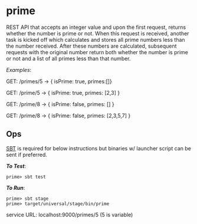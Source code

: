 # prime
REST API that accepts an integer value and upon the first request, returns whether the number is prime or not. When this request is received, another task is kicked off which calculates and stores all prime numbers less than the number received. After these numbers are calculated, subsequent requests with the original number return both whether the number is prime or not and a list of all primes less than that number.

*Examples*:

GET: /primes/5
-> { isPrime: true, primes:[]}

GET: /prime/5
-> { isPrime: true, primes: [2,3] }

GET: /prime/8
-> { isPrime: false, primes: [] }

GET: /prime/8
-> { isPrime: false, primes: [2,3,5,7] }

## Ops

[SBT](https://www.scala-sbt.org/) is required for below instructions but binaries w/ launcher script can be sent if preferred.

***To Test***: 

```
prime> sbt test
```

***To Run***:

```
prime> sbt stage
prime> target/universal/stage/bin/prime
```
service URL: localhost:9000/primes/5 (5 is variable)
